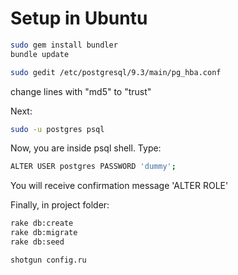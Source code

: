 # Setup in Ubuntu

```sh
sudo gem install bundler
bundle update
```

```sh
sudo gedit /etc/postgresql/9.3/main/pg_hba.conf
```

change lines with "md5" to "trust"

Next:

```sh
sudo -u postgres psql
```

Now, you are inside psql shell. Type:

```sh
ALTER USER postgres PASSWORD 'dummy';
```

You will receive confirmation message 'ALTER ROLE'

Finally, in project folder:

```sh
rake db:create
rake db:migrate
rake db:seed

shotgun config.ru
```
